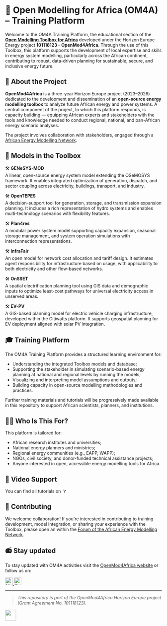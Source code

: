 
# 🔎 Open Modelling for Africa (OM4A) – Training Platform

Welcome to the OM4A Training Platform, the educational section of the  [**Open Modelling Toolbox for Africa**](https://africaenergymodels.net/) developed under the Horizon Europe Energy project **101118123 – OpenMod4Africa**. Through the use of this Toolbox, this platform supports the development of local expertise and skills in energy system modelling, particularly across the African continent, contributing to robust, data-driven planning for sustainable, secure, and inclusive energy future.


## 🎯 About the Project

**OpenMod4Africa** is a three-year Horizon Europe project (2023–2026) dedicated to the development and dissemination of an **open-source energy modelling toolbox** to analyze future African energy and power systems. A central component of the project, to which this platform responds, is capacity building — equipping African experts and stakeholders with the tools and knowledge needed to conduct regional, national, and pan-African energy scenario analyses.

The project involves collaboration with stakeholders, engaged through a [African Energy Modelling Network](https://africanenergymodellingnetwork.net/en/home).


## 🧰 Models in the Toolbox

🛠 **GENeSYS-MOD**  
  A linear, open-source energy system model extending the OSeMOSYS framework. It enables integrated optimization of generation, dispatch, and sector coupling across electricity, buildings, transport, and industry.  

🛠 **OpenTEPES**  
  A decision-support tool for generation, storage, and transmission expansion planning. It includes a rich representation of hydro systems and enables multi-technology scenarios with flexibility features.

🛠 **Plan4res**  
  A modular power system model supporting capacity expansion, seasonal storage management, and system operation simulations with interconnection representations.

🛠️ **InfraFair**  
  An open model for network cost allocation and tariff design. It estimates agent responsibility for infrastructure based on usage, with applicability to both electricity and other flow-based networks.

🛠 **OnSSET**  
  A spatial electrification planning tool using GIS data and demographic inputs to optimize least-cost pathways for universal electricity access in unserved areas.

🛠 **EV-PV**  
  A GIS-based planning model for electric vehicle charging infrastructure, developed within the Citiwatts platform. It supports geospatial planning for EV deployment aligned with solar PV integration.
  

## 🎓 Training Platform

The OM4A Training Platform provides a structured learning environment for:

- Understanding the integrated Toolbox models and database;
- Supporting the stakeholder in simulating scenario-based energy planning at national and regional levels by running the models;
- Visualizing and interpreting model assumptions and outputs;
- Building capacity in open-source modelling methodologies and practices.

Further training materials and tutorials will be progressively made available in this repository to support African scientists, planners, and institutions.


## 🧑‍💻 Who Is This For?


This platform is tailored for:

- African research institutes and universities;
- National energy planners and ministries;
- Regional energy communities (e.g., EAPP, WAPP);
- NGOs, civil society, and donor-funded technical assistance projects;
- Anyone interested in open, accessible energy modelling tools for Africa.

## 🎥 Video Support

You can find all tutorials on <a href="https://youtube.com/@africanenergymodellingnetwork" target="_blank" style="text-decoration: none;">
  <img src="https://cdn.simpleicons.org/youtube/FF0000/16" alt="YouTube" height="16" style="vertical-align: text-bottom; margin-left: 4px;">
</a>

## 🤝 Contributing

We welcome collaboration! If you're interested in contributing to training development, model integration, or sharing your experience with the Toolbox, please open an within the [Forum of the African Energy Modelling Network](https://africanenergymodellingnetwork.net/en/forum).


## 📻 Stay updated

To stay updated with OM4A activities visit the [OpenMod4Africa website](https://www.openmod4africa.eu) or follow us on:

<a href="https://www.linkedin.com/company/openmod4africaeu" target="_blank">
  <img src="https://upload.wikimedia.org/wikipedia/commons/c/ca/LinkedIn_logo_initials.png" alt="LinkedIn" height="24">
</a>
<a href="https://twitter.com/OPENMOD4AFRICA" target="_blank">
  <img src="https://logowik.com/content/uploads/images/twitter-x-icon3832.logowik.com.webp" alt="X" height="24">
</a>


---

> *This repository is part of the OpenMod4Africa Horizon Europe project (Grant Agreement No. 101118123).*
<a href="https://www.openmod4africa.eu" target="_blank">
  <img src="https://openmod4africa.eu/wp-content/uploads/2023/08/EN_FundedbytheEU_RGB_NEG-1536x342.png"  height="35">
</a>

